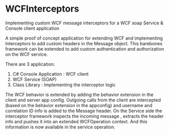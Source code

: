 # WCFInterceptors
Implementing custom WCF message interceptors for a WCF soap Service &amp; Console client application

A simple proof of concept application for extending WCF and implementing Interceptors to add custom headers in the Message object.
This barebones framework can be extended to add custom authentication and authorization on the WCF service.

There are 3 application:
1) C# Console Application : WCF client
2) WCF Service (SOAP)
3) Class Library : Implementing the interceptor logic

The WCF behavior is extended by adding the behavior extension in the client and server app config.
Outgoing calls from the client are intercepted (based on the behavior extension in the appconfig) and username and correlation ID info is added to the Message header.
On the Service side the interceptor framework inspects the incoming message , extracts the header info and pushes it into an extended WCFOperation context.
And this information is now available in the service operation.


